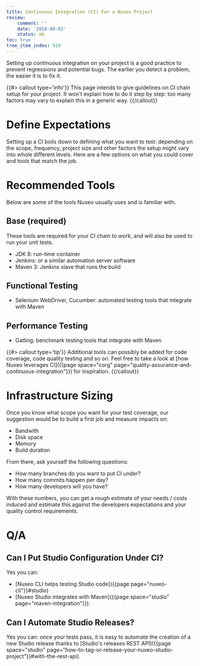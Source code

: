 ```yaml
---
title: Continuous Integration (CI) For a Nuxeo Project
review:
    comment: ''
    date: '2018-08-03'
    status: ok
toc: true
tree_item_index: 910
---
```


Setting up continuous integration on your project is a good practice to prevent regressions and potential bugs. The earlier you detect a problem, the easier it is to fix it.

{{#> callout type='info'}}
This page intends to give guidelines on CI chain setup for your project. It won't explain how to do it step by step: too many factors may vary to explain this in a generic way.
{{/callout}}

# Define Expectations
Setting up a CI boils down to defining what you want to test: depending on the scope, frequency, project size and other factors the setup might vary into whole different levels. Here are a few options on what you could cover and tools that match the job.

# Recommended Tools
Below are some of the tools Nuxeo usually uses and is familiar with.

## Base (required)
These tools are required for your CI chain to work, and will also be used to run your unit tests.

- JDK 8: run-time container
- Jenkins: or a similar automation server software
- Maven 3: Jenkins slave that runs the build

## Functional Testing
- Selenium WebDriver, Cucumber: automated testing tools that integrate with Maven

## Performance Testing
- Gatling: benchmark testing tools that integrate with Maven

{{#> callout type='tip'}}
Additional tools can possibly be added for code coverage, code quality testing and so on. Feel free to take a look at [how Nuxeo leverages CI]({{page space="corg" page="quality-assurance-and-continuous-integration"}}) for inspiration.
{{/callout}}

# Infrastructure Sizing
Once you know what scope you want for your test coverage, our suggestion would be to build a first job and measure impacts on:
- Bandwith
- Disk space
- Memory
- Build duration

From there, ask yourself the following questions:
- How many branches do you want to put CI under?
- How many commits happen per day?
- How many developers will you have?

With these numbers, you can get a rough estimate of your needs / costs induced and estimate this against the developers expectations and your quality control requirements.

# Q/A
## Can I Put Studio Configuration Under CI?
Yes you can:
- [Nuxeo CLI helps testing Studio code]({{page page="nuxeo-cli"}}#studio)
- [Nuxeo Studio integrates with Maven]({{page space="studio" page="maven-integration"}}).

## Can I Automate Studio Releases?
Yes you can: once your tests pass, it is easy to automate the creation of a new Studio release thanks to [Studio's releases REST API]({{page space="studio" page="how-to-tag-or-release-your-nuxeo-studio-project"}}#with-the-rest-api).
